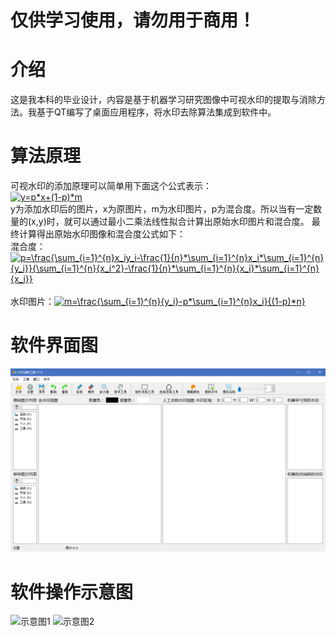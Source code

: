 # 仅供学习使用，请勿用于商用！

# 介绍
这是我本科的毕业设计，内容是基于机器学习研究图像中可视水印的提取与消除方法。我基于QT编写了桌面应用程序，将水印去除算法集成到软件中。

# 算法原理
可视水印的添加原理可以简单用下面这个公式表示：
<br/>
<a href="https://www.codecogs.com/eqnedit.php?latex=y=p*x&plus;(1-p)*m" target="_blank"><img src="https://latex.codecogs.com/gif.latex?y=p*x&plus;(1-p)*m" title="y=p*x+(1-p)*m" /></a>
<br/>
y为添加水印后的图片，x为原图片，m为水印图片，p为混合度。所以当有一定数量的(x,y)时，就可以通过最小二乘法线性拟合计算出原始水印图片和混合度。
最终计算得出原始水印图像和混合度公式如下：
<br/>
混合度：<a href="https://www.codecogs.com/eqnedit.php?latex=p=\frac{\sum_{i=1}^{n}x_iy_i-\frac{1}{n}*\sum_{i=1}^{n}x_i*\sum_{i=1}^{n}{y_i}}{\sum_{i=1}^{n}{x_i^2}-\frac{1}{n}*\sum_{i=1}^{n}{x_i}*\sum_{i=1}^{n}{x_i}}" target="_blank"><img src="https://latex.codecogs.com/gif.latex?p=\frac{\sum_{i=1}^{n}x_iy_i-\frac{1}{n}*\sum_{i=1}^{n}x_i*\sum_{i=1}^{n}{y_i}}{\sum_{i=1}^{n}{x_i^2}-\frac{1}{n}*\sum_{i=1}^{n}{x_i}*\sum_{i=1}^{n}{x_i}}" title="p=\frac{\sum_{i=1}^{n}x_iy_i-\frac{1}{n}*\sum_{i=1}^{n}x_i*\sum_{i=1}^{n}{y_i}}{\sum_{i=1}^{n}{x_i^2}-\frac{1}{n}*\sum_{i=1}^{n}{x_i}*\sum_{i=1}^{n}{x_i}}" /></a>
<br/>
<br/>
水印图片：<a href="https://www.codecogs.com/eqnedit.php?latex=m=\frac{\sum_{i=1}^{n}{y_i}-p*\sum_{i=1}^{n}x_i}{(1-p)*n}" target="_blank"><img src="https://latex.codecogs.com/gif.latex?m=\frac{\sum_{i=1}^{n}{y_i}-p*\sum_{i=1}^{n}x_i}{(1-p)*n}" title="m=\frac{\sum_{i=1}^{n}{y_i}-p*\sum_{i=1}^{n}x_i}{(1-p)*n}" /></a>

# 软件界面图
![软件界面图](https://github.com/huiyiygy/RemoveWatermark/blob/dev-ys/img/1.bmp)

# 软件操作示意图

![示意图1](https://github.com/huiyiygy/RemoveWatermark/blob/dev-ys/img/2.gif)
![示意图2](https://github.com/huiyiygy/RemoveWatermark/blob/dev-ys/img/3.gif)

